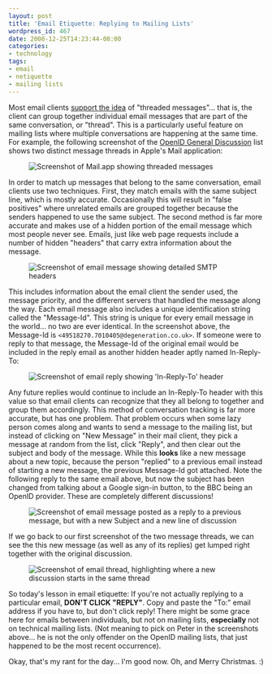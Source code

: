 ```yaml
---
layout: post
title: 'Email Etiquette: Replying to Mailing Lists'
wordpress_id: 467
date: 2008-12-25T14:23:44-08:00
categories:
- technology
tags:
- email
- netiquette
- mailing lists
---
```

Most email clients [support the idea][] of "threaded messages"... that is, the client can group together individual
email messages that are part of the same conversation, or "thread".  This is a particularly useful feature on mailing
lists where multiple conversations are happening at the same time.  For example, the following screenshot of the [OpenID
General Discussion][] list shows two distinct message threads in Apple's Mail application:

<figure class="aligncenter">
  <img src="threading-example.png" alt="Screenshot of Mail.app showing threaded messages">
</figure>

In order to match up messages that belong to the same conversation, email clients use two techniques.  First, they match
emails with the same subject line, which is mostly accurate.  Occasionally this will result in "false positives" where
unrelated emails are grouped together because the senders happened to use the same subject.  The second method is far
more accurate and makes use of a hidden portion of the email message which most people never see.  Emails, just like web
page requests include a number of hidden "headers" that carry extra information about the message.

<figure class="aligncenter">
  <img src="email-headers.png" alt="Screenshot of email message showing detailed SMTP headers">
</figure>

This includes information about the email client the sender used, the message priority, and the different servers that
handled the message along the way.  Each email message also includes a unique identification string called the
"Message-Id".  This string is unique for every email message in the world... no two are ever identical.  In the
screenshot above, the Message-Id is `<49518270.7010405@degeneration.co.uk>`.  If someone were to reply to that message,
the Message-Id of the original email would be included in the reply email as another hidden header aptly named
In-Reply-To:

<figure class="aligncenter">
  <img src="email-reply.png" alt="Screenshot of email reply showing 'In-Reply-To' header">
</figure>

Any future replies would continue to include an In-Reply-To header with this value so that email clients can recognize
that they all belong to together and group them accordingly.  This method of conversation tracking is far more accurate,
but has one problem.  That problem occurs when some lazy person comes along and wants to send a message to the mailing
list, but instead of clicking on "New Message" in their mail client, they pick a message at random from the list, click
"Reply", and then clear out the subject and body of the message.  While this **looks** like a new message about a new
topic, because the person "replied" to a previous email instead of starting a new message, the previous Message-Id got
attached.  Note the following reply to the same email above, but now the subject has been changed from talking about a
Google sign-in button, to the BBC being an OpenID provider.  These are completely different discussions!

<figure class="aligncenter">
  <img src="incorrect-reply.png" alt="Screenshot of email message posted as a reply to a previous message, but with a
  new Subject and a new line of discussion">
</figure>

If we go back to our first screenshot of the two message threads, we can see the this new message (as well as any of its
replies) get lumped right together with the original discussion.

<figure class="aligncenter">
  <img src="merged-discussion.png" alt="Screenshot of email thread, highlighting where a new discussion starts in the
  same thread">
</figure>

So today's lesson in email etiquette: If you're not actually replying to a particular email, **DON'T CLICK "REPLY"**.
Copy and paste the "To:" email address if you have to, but don't click reply!  There might be some grace here for emails
between individuals, but not on mailing lists, **especially** not on technical mailing lists.  (Not meaning to pick on
Peter in the screenshots above... he is not the only offender on the OpenID mailing lists, that just happened to be the
most recent occurrence).

Okay, that's my rant for the day... I'm good now.  Oh, and Merry Christmas. :)

[support the idea]: threading-enabled.png
[OpenID General Discussion]: http://openid.net/mailman/listinfo/general
